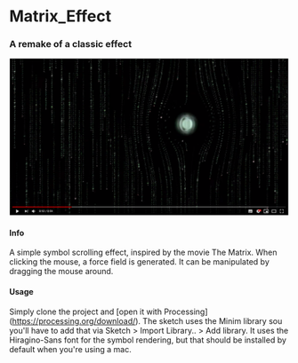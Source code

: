 # Matrix_Effect

### A remake of a classic effect
[![Matrix Effect Demo](Matrix_Effect_Thumb.PNG)](https://www.youtube.com/watch?v=CxxsnXCyKQQ)

#### Info
A simple symbol scrolling effect, inspired by the movie The Matrix. When clicking the mouse, a force field is generated. It can be manipulated by dragging the mouse around.

#### Usage
Simply clone the project and [open it with Processing] (https://processing.org/download/). 
The sketch uses the Minim library sou you'll have to add that via Sketch > Import Library.. > Add library. 
It uses the Hiragino-Sans font for the symbol rendering, but that should be installed by default when you're using a mac.
